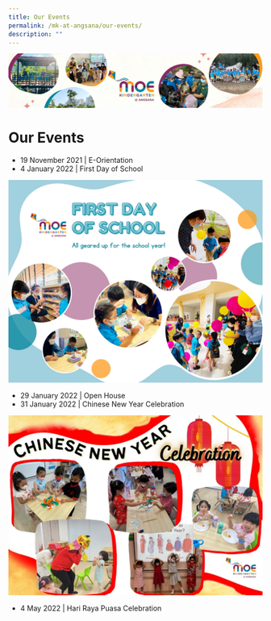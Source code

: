 ```yaml
---
title: Our Events
permalink: /mk-at-angsana/our-events/
description: ""
---
```

![](/images/MK-Angsana.jpg)

Our Events
==========


*   19 November 2021 | E-Orientation
*   4 January 2022 | First Day of School


![](/images/First%20Day%20of%20School.png)


*   29 January 2022 | Open House
*   31 January 2022 | Chinese New Year Celebration


![](/images/Chinese%20New%20Year%20Celebration.jpg)



*   4 May 2022 | Hari Raya Puasa Celebration